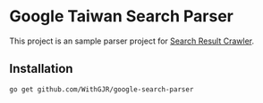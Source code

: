 # Google Taiwan Search Parser

This project is an sample parser project for [Search Result Crawler](https://github.com/WithGJR/search-result-crawler).

## Installation

``` bash
go get github.com/WithGJR/google-search-parser
```
